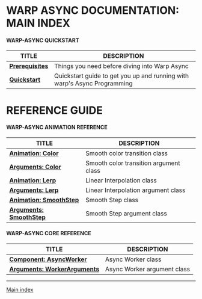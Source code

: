 # WARP ASYNC DOCUMENTATION: MAIN INDEX
#### WARP-ASYNC QUICKSTART
| TITLE 				  | DESCRIPTION 																|
|-------------------------|-----------------------------------------------------------------------------|
| [**Prerequisites**](AS-PREREQ.md)   | Things you need before diving into Warp Async								|
| [**Quickstart**](AS-QS.md) 	  | Quickstart guide to get you up and running with warp's Async Programming 	|

# REFERENCE GUIDE

#### WARP-ASYNC ANIMATION REFERENCE

|TITLE  			 |DESCRIPTION										|
|--------------------|--------------------------------------------------|
|[**Animation: Color**](AS-COLOR.md)| Smooth color transition class        		|
|[**Arguments: Color**](AS-COLORARGS.md)| Smooth color transition argument class		|
|[**Animation: Lerp**](AS-LERP.md) | Linear Interpolation class					|
|[**Arguments: Lerp**](AS-LERPARGS.md) | Linear Interpolation argument class 			|
|[**Animation: SmoothStep**](AS-SMOOTHSTEP.md)| Smooth Step class 						|
|[**Arguments: SmoothStep**](AS-SMOOTHSTEPARGS.md)|	Smooth Step  argument class				|

#### WARP-ASYNC CORE REFERENCE

| TITLE  						| DESCRIPTION						|
|-------------------------------|-----------------------------------|
| [**Component: AsyncWorker**](AS-WORKER.md) | Async Worker class				|
| [**Arguments: WorkerArguments**](AS-WORKERARGS.md) | Async Worker argument class	|

---
[Main index](INDEX.md)
